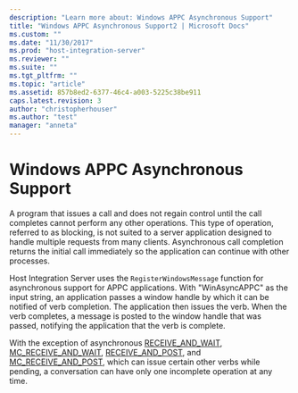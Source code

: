 ```yaml
---
description: "Learn more about: Windows APPC Asynchronous Support"
title: "Windows APPC Asynchronous Support2 | Microsoft Docs"
ms.custom: ""
ms.date: "11/30/2017"
ms.prod: "host-integration-server"
ms.reviewer: ""
ms.suite: ""
ms.tgt_pltfrm: ""
ms.topic: "article"
ms.assetid: 857b8ed2-6377-46c4-a003-5225c38be911
caps.latest.revision: 3
author: "christopherhouser"
ms.author: "test"
manager: "anneta"
---
```

# Windows APPC Asynchronous Support
A program that issues a call and does not regain control until the call completes cannot perform any other operations. This type of operation, referred to as blocking, is not suited to a server application designed to handle multiple requests from many clients. Asynchronous call completion returns the initial call immediately so the application can continue with other processes.  
  
 Host Integration Server uses the `RegisterWindowsMessage` function for asynchronous support for APPC applications. With "WinAsyncAPPC" as the input string, an application passes a window handle by which it can be notified of verb completion. The application then issues the verb. When the verb completes, a message is posted to the window handle that was passed, notifying the application that the verb is complete.  
  
 With the exception of asynchronous [RECEIVE_AND_WAIT](./receive-and-wait2.md), [MC_RECEIVE_AND_WAIT](./mc-receive-and-wait2.md), [RECEIVE_AND_POST](./receive-and-post1.md), and [MC_RECEIVE_AND_POST](./mc-receive-and-post2.md), which can issue certain other verbs while pending, a conversation can have only one incomplete operation at any time.
